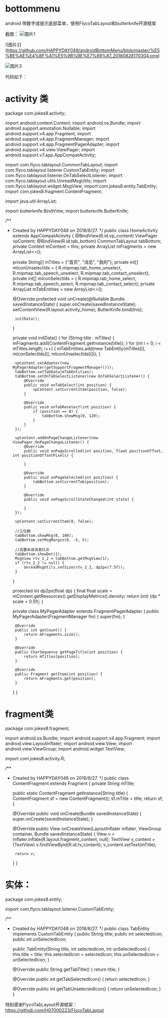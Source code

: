 # bottommenu
android 带数字或提示底部菜单，使用FlycoTabLayout和butterknife开源框架

截图：
![图片1](https://github.com/HAPPYDAY048/androidBottomMenu/blob/master/%E5%BE%AE%E4%BF%A1%E5%9B%BE%E7%89%87_20180828170309.png)

![图片2]
(https://github.com/HAPPYDAY048/androidBottomMenu/blob/master/%E5%BE%AE%E4%BF%A1%E5%9B%BE%E7%89%87_20180828170304.png)

![图片3](https://github.com/HAPPYDAY048/androidBottomMenu/blob/master/%E5%BE%AE%E4%BF%A1%E5%9B%BE%E7%89%87_20180828170252.png)

代码如下：
# activity 类

package com.jokes8.activity;

import android.content.Context;
import android.os.Bundle;
import android.support.annotation.Nullable;
import android.support.v4.app.Fragment;
import android.support.v4.app.FragmentManager;
import android.support.v4.app.FragmentPagerAdapter;
import android.support.v4.view.ViewPager;
import android.support.v7.app.AppCompatActivity;

import com.flyco.tablayout.CommonTabLayout;
import com.flyco.tablayout.listener.CustomTabEntity;
import com.flyco.tablayout.listener.OnTabSelectListener;
import com.flyco.tablayout.utils.UnreadMsgUtils;
import com.flyco.tablayout.widget.MsgView;
import com.jokes8.entity.TabEntity;
import com.jokes8.fragment.ContentFragment;

import java.util.ArrayList;

import butterknife.BindView;
import butterknife.ButterKnife;

/**
 * Created by HAPPYDAY048 on 2018/8/27.
 */
public class HomeActivity extends AppCompatActivity {
    @BindView(R.id.vp_content)
    ViewPager vpContent;
    @BindView(R.id.tab_bottom)
    CommonTabLayout tabBottom;
    private Context mContext = this;
    private ArrayList<Fragment> mFragments = new ArrayList<>();

    private String[] mTitles = {"首页", "消息", "我的"};
    private int[] mIconUnselectIds = {
            R.mipmap.tab_home_unselect, R.mipmap.tab_speech_unselect,
            R.mipmap.tab_contact_unselect};
    private int[] mIconSelectIds = {
            R.mipmap.tab_home_select, R.mipmap.tab_speech_select,
            R.mipmap.tab_contact_select};
    private ArrayList<CustomTabEntity> mTabEntities = new ArrayList<>();


    @Override
    protected void onCreate(@Nullable Bundle savedInstanceState) {
        super.onCreate(savedInstanceState);
        setContentView(R.layout.activity_home);
        ButterKnife.bind(this);

        initData();
    }

    private void initData() {
        for (String title : mTitles) {
            mFragments.add(ContentFragment.getInstance(title));
        }
        for (int i = 0; i < mTitles.length; i++) {
            mTabEntities.add(new TabEntity(mTitles[i], mIconSelectIds[i], mIconUnselectIds[i]));
        }

        vpContent.setAdapter(new MyPagerAdapter(getSupportFragmentManager()));
        tabBottom.setTabData(mTabEntities);
        tabBottom.setOnTabSelectListener(new OnTabSelectListener() {
            @Override
            public void onTabSelect(int position) {
                vpContent.setCurrentItem(position, false);
            }

            @Override
            public void onTabReselect(int position) {
                if (position == 0) {
                    tabBottom.showMsg(0, 120);
                }
            }
        });

        vpContent.addOnPageChangeListener(new ViewPager.OnPageChangeListener() {
            @Override
            public void onPageScrolled(int position, float positionOffset, int positionOffsetPixels) {

            }

            @Override
            public void onPageSelected(int position) {
                tabBottom.setCurrentTab(position);
            }

            @Override
            public void onPageScrollStateChanged(int state) {

            }
        });

        vpContent.setCurrentItem(0, false);

        //三位数
        tabBottom.showMsg(0, 100);
        tabBottom.setMsgMargin(0, -5, 5);

        //设置未读消息红点
        tabBottom.showDot(1);
        MsgView rtv_2_2 = tabBottom.getMsgView(1);
        if (rtv_2_2 != null) {
            UnreadMsgUtils.setSize(rtv_2_2, dp2px(7.5f));
        }
    }


    protected int dp2px(float dp) {
        final float scale = mContext.getResources().getDisplayMetrics().density;
        return (int) (dp * scale + 0.5f);
    }

    private class MyPagerAdapter extends FragmentPagerAdapter {
        public MyPagerAdapter(FragmentManager fm) {
            super(fm);
        }

        @Override
        public int getCount() {
            return mFragments.size();
        }

        @Override
        public CharSequence getPageTitle(int position) {
            return mTitles[position];
        }

        @Override
        public Fragment getItem(int position) {
            return mFragments.get(position);
        }
    }
}

# fragment类
package com.jokes8.fragment;

import android.os.Bundle;
import android.support.v4.app.Fragment;
import android.view.LayoutInflater;
import android.view.View;
import android.view.ViewGroup;
import android.widget.TextView;

import com.jokes8.activity.R;


/**
 * Created by HAPPYDAY048 on 2018/8/27.
 */
public class ContentFragment extends Fragment {
    private String mTitle;

    public static ContentFragment getInstance(String title) {
        ContentFragment sf = new ContentFragment();
        sf.mTitle = title;
        return sf;
    }

    @Override
    public void onCreate(Bundle savedInstanceState) {
        super.onCreate(savedInstanceState);
    }

    @Override
    public View onCreateView(LayoutInflater inflater, ViewGroup container, Bundle savedInstanceState) {
        View v = inflater.inflate(R.layout.fragment_content, null);
        TextView v_content = (TextView) v.findViewById(R.id.tv_content);
        v_content.setText(mTitle);

        return v;
    }
}

# 实体：
package com.jokes8.entity;

import com.flyco.tablayout.listener.CustomTabEntity;

/**
 * Created by HAPPYDAY048 on 2018/8/27.
 */
public class TabEntity implements CustomTabEntity {
    public String title;
    public int selectedIcon;
    public int unSelectedIcon;

    public TabEntity(String title, int selectedIcon, int unSelectedIcon) {
        this.title = title;
        this.selectedIcon = selectedIcon;
        this.unSelectedIcon = unSelectedIcon;
    }

    @Override
    public String getTabTitle() {
        return title;
    }

    @Override
    public int getTabSelectedIcon() {
        return selectedIcon;
    }

    @Override
    public int getTabUnselectedIcon() {
        return unSelectedIcon;
    }
}


特别感谢FlycoTabLayout开源框架：https://github.com/H07000223/FlycoTabLayout
